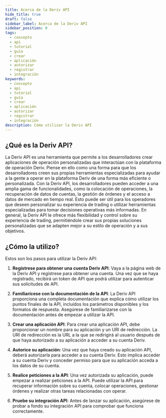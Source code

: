```yaml
---
title: Acerca de la Deriv API
hide_title: true
draft: false
sidebar_label: Acerca de la Deriv API
sidebar_position: 0
tags:
  - concepto
  - api
  - tutorial
  - guía
  - crear
  - aplicación
  - autorizar
  - registrar
  - integración
keywords:
  - concepto
  - api
  - tutorial
  - guía
  - crear
  - aplicación
  - autorizar
  - registrar
  - integración
description: Cómo utilizar la Deriv API
---
```


## ¿Qué es la Deriv API?

La Deriv API es una herramienta que permite a los desarrolladores crear aplicaciones de operación personalizadas que interactúan con la plataforma de operación Deriv. Piense en ello como una forma para que los desarrolladores creen sus propias herramientas especializadas para ayudar a la gente a operar en la plataforma Deriv de una forma más eficiente o personalizada. Con la Deriv API, los desarrolladores pueden acceder a una amplia gama de funcionalidades, como la colocación de operaciones, la recuperación de datos de cuentas, la gestión de órdenes y el acceso a datos de mercado en tiempo real. Esto puede ser útil para los operadores que deseen personalizar su experiencia de trading o utilizar herramientas especializadas para tomar decisiones operativas más informadas. En general, la Deriv API le ofrece más flexibilidad y control sobre su experiencia de trading, permitiéndole crear sus propias soluciones personalizadas que se adapten mejor a su estilo de operación y a sus objetivos.

## ¿Cómo la utilizo?

Estos son los pasos para utilizar la Deriv API:

1. **Regístrese para obtener una cuenta Deriv API**: Vaya a la página web de la Deriv API y regístrese para obtener una cuenta. Una vez que se haya registrado, recibirá un token de API que podrá utilizar para autenticar sus solicitudes de API.

2. **Familiarícese con la documentación de la API**: La Deriv API proporciona una completa documentación que explica cómo utilizar los puntos finales de la API, incluidos los parámetros disponibles y los formatos de respuesta. Asegúrese de familiarizarse con la documentación antes de empezar a utilizar la API.

3. **Crear una aplicación API**: Para crear una aplicación API, debe proporcionar un nombre para su aplicación y un URI de redirección. La URI de redirección es la URL a la que se redirigirá al usuario después de que haya autorizado a su aplicación a acceder a su cuenta Deriv.

4. **Autorice su aplicación**: Una vez que haya creado su aplicación API, deberá autorizarla para acceder a su cuenta Deriv. Esto implica acceder a su cuenta Deriv y conceder permiso para que su aplicación acceda a los datos de su cuenta.

5. **Realice peticiones a la API**: Una vez autorizada su aplicación, puede empezar a realizar peticiones a la API. Puede utilizar la API para recuperar información sobre su cuenta, colocar operaciones, gestionar órdenes y realizar otras tareas relacionadas con operar.

6. **Pruebe su integración API**: Antes de lanzar su aplicación, asegúrese de probar a fondo su integración API para comprobar que funciona correctamente.
